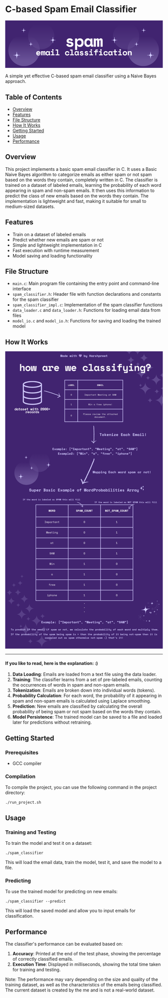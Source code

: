 # C-based Spam Email Classifier

![Banner Image](./images/bannerImg.png)

A simple yet effective C-based spam email classifier using a Naive Bayes approach.

## Table of Contents
- [Overview](#overview)
- [Features](#features)
- [File Structure](#file-structure)
- [How It Works](#how-it-works)
- [Getting Started](#getting-started)
- [Usage](#usage)
- [Performance](#performance)

## Overview

This project implements a basic spam email classifier in C. It uses a Basic Naive Bayes algorithm to categorize emails as either spam or not spam based on the words they contain, completely written in C. The classifier is trained on a dataset of labeled emails, learning the probability of each word appearing in spam and non-spam emails. It then uses this information to predict the class of new emails based on the words they contain. The implementation is lightweight and fast, making it suitable for small to medium-sized datasets.

## Features

- Train on a dataset of labeled emails
- Predict whether new emails are spam or not
- Simple and lightweight implementation in C
- Fast execution with runtime measurement
- Model saving and loading functionality

## File Structure

- `main.c`: Main program file containing the entry point and command-line interface
- `spam_classifier.h`: Header file with function declarations and constants for the spam classifier
- `spam_classifier_impl.c`: Implementation of the spam classifier functions
- `data_loader.c` and `data_loader.h`: Functions for loading email data from files
- `model_io.c` and `model_io.h`: Functions for saving and loading the trained model

## How It Works

![Explanation Infographic](./images/how%20do%20we%20classifiy.png)

---

#### If you like to read, here is the explanation: :)

1. **Data Loading**: Emails are loaded from a text file using the data loader.
2. **Training**: The classifier learns from a set of pre-labeled emails, counting the occurrences of words in spam and non-spam emails.
3. **Tokenization**: Emails are broken down into individual words (tokens).
4. **Probability Calculation**: For each word, the probability of it appearing in spam and non-spam emails is calculated using Laplace smoothing.
5. **Prediction**: New emails are classified by calculating the overall probability of being spam or not spam based on the words they contain.
6. **Model Persistence**: The trained model can be saved to a file and loaded later for predictions without retraining.

## Getting Started

### Prerequisites

- GCC compiler

### Compilation

To compile the project, you can use the following command in the project directory:

```
./run_project.sh
```


## Usage

### Training and Testing

To train the model and test it on a dataset:

```
./spam_classifier
```

This will load the email data, train the model, test it, and save the model to a file.

### Predicting

To use the trained model for predicting on new emails:

```
./spam_classifier --predict
```

This will load the saved model and allow you to input emails for classification.

## Performance

The classifier's performance can be evaluated based on:

1. **Accuracy**: Printed at the end of the test phase, showing the percentage of correctly classified emails.
2. **Execution Time**: Displayed in milliseconds, showing the total time taken for training and testing.

Note: The performance may vary depending on the size and quality of the training dataset, as well as the characteristics of the emails being classified. The current dataset is created by the me and is not a real-world dataset.